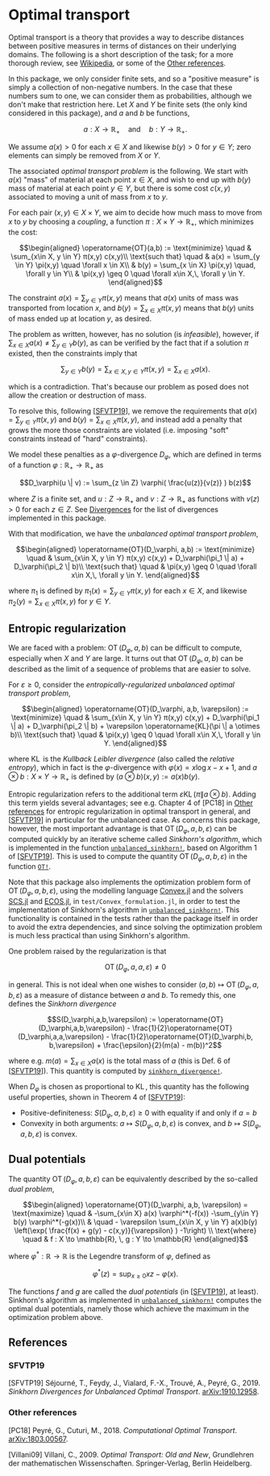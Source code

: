 # Optimal transport

Optimal transport is a theory that provides a way to describe distances between
positive measures in terms of distances on their underlying domains. The
following is a short description of the task; for a more thorough review, see
[Wikipedia](https://en.wikipedia.org/wiki/Transportation_theory_(mathematics)),
or some of the [Other references](@ref).


In this package, we only consider finite sets, and so a "positive measure" is
simply a collection of non-negative numbers. In the case that these numbers sum
to one, we can consider them as probabilities, although we don't make that
restriction here. Let $X$ and $Y$ be finite sets (the only kind considered in
this package), and $a$ and $b$ be functions,

```math
a : X \to \mathbb{R}_+ \quad \text{and} \quad b: Y \to \mathbb{R}_+.
```

We assume $a(x) > 0$ for each $x \in X$ and likewise $b(y) > 0$ for $y \in Y$;
zero elements can simply be removed from $X$ or $Y$.

The associated *optimal transport problem* is the following. We start with $a(x)$
"mass" of material at each point $x \in X$, and wish to end up with $b(y)$ mass
of material at each point $y \in Y$, but there is some cost $c(x,y)$ associated
to moving a unit of mass from $x$ to $y$.

For each pair $(x,y) \in X\times Y$, we aim to decide how much mass to move from
$x$ to $y$ by choosing a *coupling*, a function $π : X \times Y \to
\mathbb{R}_+$, which minimizes the cost:

```math
\begin{aligned}
\operatorname{OT}(a,b) := \text{minimize} \quad & \sum_{x\in X, y \in Y} π(x,y) c(x,y)\\
\text{such that} \quad & a(x) = \sum_{y \in Y} \pi(x,y) \quad \forall x \in X\\
& b(y) = \sum_{x \in X} \pi(x,y) \quad, \forall y \in Y\\
& \pi(x,y) \geq 0 \quad \forall x\in X,\, \forall y \in Y.
\end{aligned}
```

The constraint $a(x) = \sum_{y \in Y} \pi(x,y)$ means that $a(x)$ units of mass
was transported from location $x$, and $b(y) = \sum_{x \in X} \pi(x,y)$ means
that $b(y)$ units of mass ended up at location $y$, as desired.

The problem as written, however, has no solution (is *infeasible*), however, if
$\sum_{x\in X} a(x) \neq \sum_{y \in Y}b(y)$, as can be verified by the fact
that if a solution $\pi$ existed, then the constraints imply that

```math
\sum_{y \in Y} b(y) = \sum_{x\in X, y \in Y} \pi(x,y) = \sum_{x \in X} a(x).
```

which is a contradiction. That's because our problem as posed does not allow the
creation or destruction of mass.

To resolve this, following [[SFVTP19](@ref)], we remove the requirements that
$a(x) = \sum_{y \in Y} \pi(x,y)$ and $b(y) = \sum_{x \in X} \pi(x,y)$, and
instead add a penalty that grows the more those constraints are violated (i.e.
imposing "soft" constraints instead of "hard" constraints).

We model these penalties as a $\varphi$-divergence $D_\varphi$, which are
defined in terms of a function $\varphi : \mathbb{R}_+ \to \mathbb{R}_+$ as

```math
D_\varphi(u \| v) := \sum_{z \in Z} \varphi( \frac{u(z)}{v(z)} ) b(z)
```

where $Z$ is a finite set, and $u : Z \to \mathbb{R}_+$ and $v : Z \to
\mathbb{R}_+$ as functions with $v(z) > 0$ for each $z \in Z$. See
[Divergences](@ref) for the list of divergences implemented in this package.

With that modification, we have the *unbalanced optimal transport problem*,

```math
\begin{aligned}
\operatorname{OT}(D_\varphi, a,b) := \text{minimize} \quad &
\sum_{x\in X, y \in Y} π(x,y) c(x,y) + D_\varphi(\pi_1 \| a) + D_\varphi(\pi_2 \| b)\\
\text{such that} \quad & \pi(x,y) \geq 0 \quad \forall x\in X,\, \forall y \in Y.
\end{aligned}
```

where $\pi_1$ is defined by $\pi_1(x) = \sum_{y \in Y} \pi(x,y)$ for each $x \in
X$, and likewise $\pi_2(y)=\sum_{x \in X} \pi(x,y)$ for $y \in Y$.

## Entropic regularization

We are faced with a problem: $\operatorname{OT}(D_\varphi, a,b)$ can be
difficult to compute, especially when $X$ and $Y$ are large. It turns out that
$\operatorname{OT}(D_\varphi, a,b)$ can be described as the limit of a sequence
of problems that are easier to solve.

For $\varepsilon \geq 0$, consider the *entropically-regularized unbalanced
optimal transport problem*,

```math
\begin{aligned}
\operatorname{OT}(D_\varphi, a,b, \varepsilon) := \text{minimize} \quad &
    \sum_{x\in X, y \in Y} π(x,y) c(x,y) + D_\varphi(\pi_1 \| a)
    + D_\varphi(\pi_2 \| b) + \varepsilon \operatorname{KL}(\pi \| a \otimes b)\\
\text{such that} \quad & \pi(x,y) \geq 0 \quad \forall x\in X,\, \forall y \in Y.
\end{aligned}
```

where $\operatorname{KL}$ is the *Kullback Leibler divergence* (also called the
*relative entropy*), which in fact is the $\varphi$-divergence with $\varphi(x)
= x\log x - x + 1$, and $a \otimes b : X \times Y \to \mathbb{R}_+$ is defined
by $(a \otimes b)(x,y) := a(x)b(y)$.

Entropic regularization refers to the additional term $\varepsilon
\operatorname{KL}(\pi \| a \otimes b)$. Adding this term yields several
advantages; see e.g. Chapter 4 of [PC18] in [Other references](@ref) for
entropic regularization in optimal transport in general, and [[SFVTP19](@ref)]
in particular for the unbalanced case. As concerns this package, however, the
most important advantage is that $\operatorname{OT}(D_\varphi, a,b,
\varepsilon)$ can be computed quickly by an iterative scheme called *Sinkhorn's
algorithm*, which is implemented in the function [`unbalanced_sinkhorn!`](@ref),
based on Algorithm 1 of [[SFVTP19](@ref)]. This is used to compute the quantity
$\operatorname{OT}(D_\varphi, a,b, \varepsilon)$ in the function [`OT!`](@ref).

Note that this package also implements the optimization problem form of
$\operatorname{OT}(D_\varphi, a, b, \varepsilon)$, using the modelling language
[Convex.jl](https://github.com/JuliaOpt/Convex.jl) and the solvers
[SCS.jl](https://github.com/JuliaOpt/SCS.jl) and
[ECOS.jl](https://github.com/JuliaOpt/ECOS.jl), in `test/Convex_formulation.jl`,
in order to test the implementation of Sinkhorn's algorithm in
[`unbalanced_sinkhorn!`](@ref). This functionality is contained in the tests
rather than the package itself in order to avoid the extra dependencies, and
since solving the optimization problem is much less practical than using
Sinkhorn's algorithm.

One problem raised by the regularization is that

```math
\operatorname{OT}(D_\varphi,a,a,\varepsilon) \neq 0
```

in general. This is not ideal when one wishes to consider $(a,b) \mapsto
\operatorname{OT}(D_\varphi,a,b,\varepsilon)$ as a measure of distance between
$a$ and $b$. To remedy this, one defines the *Sinkhorn divergence*

```math
S(D_\varphi,a,b,\varepsilon) := \operatorname{OT}(D_\varphi,a,b,\varepsilon)
    - \frac{1}{2}\operatorname{OT}(D_\varphi,a,a,\varepsilon)
    - \frac{1}{2}\operatorname{OT}(D_\varphi,b, b,\varepsilon)
    + \frac{\epsilon}{2}(m(a) - m(b))^2
```

where e.g. $m(a) = \sum_{x\in X} a(x)$ is the total mass of $a$ (this is Def. 6
of [[SFVTP19](@ref)]). This quantity is computed by [`sinkhorn_divergence!`](@ref).


When $D_\varphi$ is chosen as proportional to $\operatorname{KL}$, this quantity
has the following useful properties, shown in Theorem 4 of [[SFVTP19](@ref)]:

* Positive-definiteness: $S(D_\varphi,a,b,\varepsilon) \geq 0$ with equality if
  and only if $a=b$
* Convexity in both arguments: $a \mapsto S(D_\varphi,a,b,\varepsilon)$ is
  convex, and $b \mapsto S(D_\varphi,a,b,\varepsilon)$ is convex.

## Dual potentials

The quantity $\operatorname{OT}(D_\varphi, a,b, \varepsilon)$ can be
equivalently described by the so-called *dual problem*,

```math
\begin{aligned}
\operatorname{OT}(D_\varphi, a,b, \varepsilon) = \text{maximize} \quad
& -\sum_{x\in X} a(x) \varphi^*(-f(x)) -\sum_{y\in Y} b(y) \varphi^*(-g(x))\\
    & \quad - \varepsilon \sum_{x\in X, y \in Y} a(x)b(y)
    \left(\exp( \frac{f(x) + g(y) - c(x,y)}{\varepsilon} ) -1\right) \\
\text{where} \quad & f : X \to \mathbb{R}, \, g : Y \to \mathbb{R}
\end{aligned}
```

where $\varphi^*: \mathbb{R} \to \mathbb{R}$ is the Legendre transform of
$\varphi$, defined as

```math
\varphi^*(z) = \sup_{x \geq 0} xz - \varphi(x).
```

The functions $f$ and $g$ are called the *dual potentials* (in
[[SFVTP19](@ref)], at least). Sinkhorn's algorithm as implemented in
[`unbalanced_sinkhorn!`](@ref) computes the optimal dual potentials, namely
those which achieve the maximum in the optimization problem above.


## References
### SFVTP19

[SFVTP19] Séjourné, T., Feydy, J., Vialard, F.-X., Trouvé, A., Peyré, G., 2019.
*Sinkhorn Divergences for Unbalanced Optimal Transport*.
[arXiv:1910.12958](https://arxiv.org/abs/1910.12958).

### Other references

[PC18] Peyré, G., Cuturi, M., 2018. *Computational Optimal Transport*.
[arXiv:1803.00567](https://arxiv.org/abs/1803.00567).

[Villani09] Villani, C., 2009. *Optimal Transport: Old and New*, Grundlehren der
mathematischen Wissenschaften. Springer-Verlag, Berlin Heidelberg.
